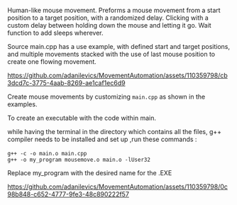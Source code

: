 Human-like mouse movement. Preforms a mouse movement from a start position to a target position, with a randomized delay.
Clicking with a custom delay between holding down the mouse and letting it go.
Wait function to add sleeps wherever.

Source main.cpp has a use example, with defined start and target positions, and multiple movements stacked with the use of last mouse position to create one flowing movement.


https://github.com/adanilevics/MovementAutomation/assets/110359798/cb3dcd7c-3775-4aab-8269-ae1caf1ec6d9


Create mouse movements by customizing ```main.cpp``` as shown in the examples.


To create an executable with the code within main.

while having the terminal in the directory which contains all the files, g++ compiler needs to be installed and set up ,run these commands :
<br />
<br />```g++ -c -o main.o main.cpp``` 
<br />```g++ -o my_program mousemove.o main.o -lUser32``` 

Replace my_program with the desired name for the .EXE



https://github.com/adanilevics/MovementAutomation/assets/110359798/0c98b848-c652-4777-9fe3-48c890222f57




